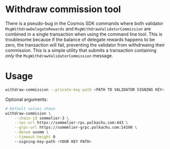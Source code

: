 # Withdraw commission tool

There is a pseudo-bug in the Cosmos SDK commands where both validator `MsgWithdrawDelegateRewards` and `MsgWithdrawValidatorCommission` are combined in a single transaction when using the command line tool. This is troublesome because if the balance of delegate rewards happens to be zero, the transaction will fail, preventing the validator from withdrwaing their commission. This is a simple utility that submits a transaction containing *only* the `MsgWithdrawValidatorCommission` message.

# Usage

```bash
withdraw-commission --private-key-path <PATH TO VALIDATOR SIGNING KEY>
```

Optional arguments:

```bash
# Default values shown
withdraw-commision \
    --chain-id sommelier-3 \
    --rpc-url https://sommelier-rpc.polkachu.com:443 \
    --grpc-url https://sommelier-grpc.polkachu.com:14190 \
    --denom usomm \
    --timeout-height 0
    --signing-key-path <YOUR KEY PATH>
```
